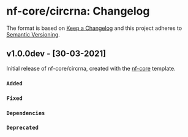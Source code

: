 # nf-core/circrna: Changelog

The format is based on [Keep a Changelog](https://keepachangelog.com/en/1.0.0/)
and this project adheres to [Semantic Versioning](https://semver.org/spec/v2.0.0.html).

## v1.0.0dev - [30-03-2021]

Initial release of nf-core/circrna, created with the [nf-core](https://nf-co.re/) template.

### `Added`

### `Fixed`

### `Dependencies`

### `Deprecated`
